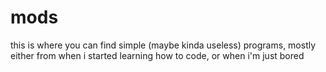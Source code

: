 # mods
this is where you can find simple (maybe kinda useless) programs, mostly either from when i started learning how to code, or when i'm just bored
